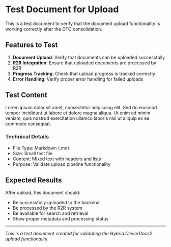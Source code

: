 # Test Document for Upload

This is a test document to verify that the document upload functionality is working correctly after the DTO consolidation.

## Features to Test

1. **Document Upload**: Verify that documents can be uploaded successfully
2. **R2R Integration**: Ensure that uploaded documents are processed by R2R
3. **Progress Tracking**: Check that upload progress is tracked correctly
4. **Error Handling**: Verify proper error handling for failed uploads

## Test Content

Lorem ipsum dolor sit amet, consectetur adipiscing elit. Sed do eiusmod tempor incididunt ut labore et dolore magna aliqua. Ut enim ad minim veniam, quis nostrud exercitation ullamco laboris nisi ut aliquip ex ea commodo consequat.

### Technical Details

- File Type: Markdown (.md)
- Size: Small test file
- Content: Mixed text with headers and lists
- Purpose: Validate upload pipeline functionality

## Expected Results

After upload, this document should:
- Be successfully uploaded to the backend
- Be processed by the R2R system
- Be available for search and retrieval
- Show proper metadata and processing status

---

*This is a test document created for validating the Hybrid.CleverDocs2 upload functionality.*
